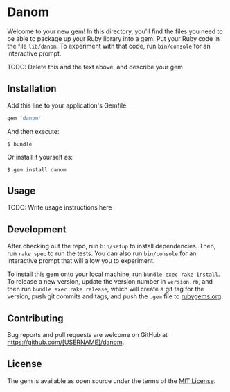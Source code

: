# Danom

Welcome to your new gem! In this directory, you'll find the files you need to be able to package up your Ruby library into a gem. Put your Ruby code in the file `lib/danom`. To experiment with that code, run `bin/console` for an interactive prompt.

TODO: Delete this and the text above, and describe your gem

## Installation

Add this line to your application's Gemfile:

```ruby
gem 'danom'
```

And then execute:

    $ bundle

Or install it yourself as:

    $ gem install danom

## Usage

TODO: Write usage instructions here

## Development

After checking out the repo, run `bin/setup` to install dependencies. Then, run `rake spec` to run the tests. You can also run `bin/console` for an interactive prompt that will allow you to experiment.

To install this gem onto your local machine, run `bundle exec rake install`. To release a new version, update the version number in `version.rb`, and then run `bundle exec rake release`, which will create a git tag for the version, push git commits and tags, and push the `.gem` file to [rubygems.org](https://rubygems.org).

## Contributing

Bug reports and pull requests are welcome on GitHub at https://github.com/[USERNAME]/danom.

## License

The gem is available as open source under the terms of the [MIT License](http://opensource.org/licenses/MIT).
